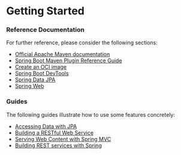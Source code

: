 # Getting Started

### Reference Documentation
For further reference, please consider the following sections:

* [Official Apache Maven documentation](https://maven.apache.org/guides/index.html)
* [Spring Boot Maven Plugin Reference Guide](https://docs.spring.io/spring-boot/docs/2.7.14.RELEASE/maven-plugin/reference/html/)
* [Create an OCI image](https://docs.spring.io/spring-boot/docs/2.7.14.RELEASE/maven-plugin/reference/html/#build-image)
* [Spring Boot DevTools](https://docs.spring.io/spring-boot/docs/2.7.14.RELEASE/reference/htmlsinge/index.html#using.devtools)
* [Spring Data JPA](https://docs.spring.io/spring-boot/docs/2.7.14.RELEASE/reference/htmlsinge/index.html#data.sql.jpa-and-spring-data)
* [Spring Web](https://docs.spring.io/spring-boot/docs/2.7.14.RELEASE/reference/htmlsinge/index.html#web)

### Guides
The following guides illustrate how to use some features concretely:

* [Accessing Data with JPA](https://spring.io/guides/gs/accessing-data-jpa/)
* [Building a RESTful Web Service](https://spring.io/guides/gs/rest-service/)
* [Serving Web Content with Spring MVC](https://spring.io/guides/gs/serving-web-content/)
* [Building REST services with Spring](https://spring.io/guides/tutorials/rest/)

